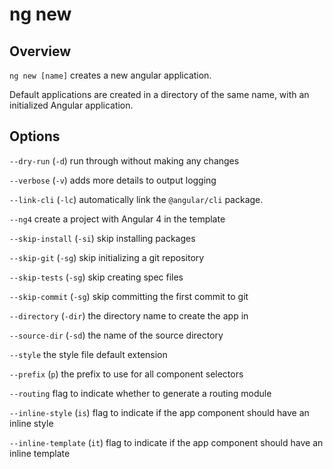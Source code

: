 <!-- Links in /docs/documentation should NOT have `.md` at the end, because they end up in our wiki at release. -->

# ng new

## Overview
`ng new [name]` creates a new angular application.

Default applications are created in a directory of the same name, with an initialized Angular application.

## Options
`--dry-run` (`-d`) run through without making any changes

`--verbose` (`-v`) adds more details to output logging

`--link-cli` (`-lc`) automatically link the `@angular/cli` package.

`--ng4` create a project with Angular 4 in the template

`--skip-install` (`-si`) skip installing packages

`--skip-git` (`-sg`) skip initializing a git repository

`--skip-tests` (`-sg`) skip creating spec files

`--skip-commit` (`-sg`) skip committing the first commit to git

`--directory` (`-dir`) the directory name to create the app in

`--source-dir` (`-sd`) the name of the source directory

`--style` the style file default extension

`--prefix` (`p`) the prefix to use for all component selectors

`--routing` flag to indicate whether to generate a routing module

`--inline-style` (`is`) flag to indicate if the app component should have an inline style

`--inline-template` (`it`) flag to indicate if the app component should have an inline template

